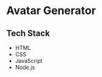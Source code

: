<h1>Avatar Generator</h1>

<h2>Tech Stack</h2>
<ul>
    <li>HTML
    <li>CSS
    <li>JavaScript
    <li>Node.js
</ul>